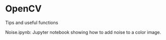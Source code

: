 # OpenCV
Tips and useful functions

Noise.ipynb: Jupyter notebook showing how to add noise to a color image.

